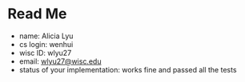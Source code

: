 # Read Me

* name: Alicia Lyu
* cs login: wenhui
* wisc ID: wlyu27
* email: wlyu27@wisc.edu
* status of your implementation: works fine and passed all the tests